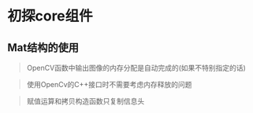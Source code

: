 # 初探core组件

## Mat结构的使用

> OpenCV函数中输出图像的内存分配是自动完成的(如果不特别指定的话)

> 使用OpenCv的C++接口时不需要考虑内存释放的问题

> 赋值运算和拷贝构造函数只复制信息头